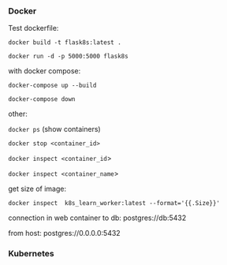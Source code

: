 ### Docker

Test dockerfile:
 
`docker build -t flask8s:latest .`

`docker run -d -p 5000:5000 flask8s`

with docker compose:

`docker-compose up --build`

`docker-compose down`

other:

`docker ps` (show containers)

`docker stop <container_id>`

`docker inspect <container_id`>

`docker inspect <container_name`>

get size of image:

`docker inspect  k8s_learn_worker:latest --format='{{.Size}}'
`

connection in web container to db:
postgres://db:5432

from host:
postgres://0.0.0.0:5432

### Kubernetes

